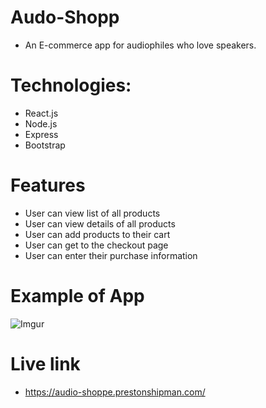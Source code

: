 # Audo-Shopp
- An E-commerce app for audiophiles who love speakers.

# Technologies:
- React.js
- Node.js
- Express
- Bootstrap

# Features
- User can view list of all products
- User can view details of all products
- User can add products to their cart
- User can get to the checkout page
- User can enter their purchase information

# Example of App
![Imgur](https://i.imgur.com/GnrT4vx.png)

# Live link
- https://audio-shoppe.prestonshipman.com/

